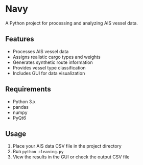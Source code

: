 # Navy
A Python project for processing and analyzing AIS vessel data.

## Features
- Processes AIS vessel data
- Assigns realistic cargo types and weights
- Generates synthetic route information
- Provides vessel type classification
- Includes GUI for data visualization

## Requirements
- Python 3.x
- pandas
- numpy
- PyQt6

## Usage
1. Place your AIS data CSV file in the project directory
2. Run `python cleaning.py`
3. View the results in the GUI or check the output CSV file
